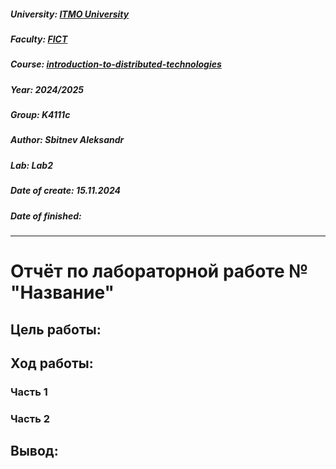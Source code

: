 ##### University: [ITMO University](https://itmo.ru/ru/)
##### Faculty: [FICT](https://fict.itmo.ru)
##### Course: [introduction-to-distributed-technologies](https://itmo-ict-faculty.github.io/introduction-to-distributed-technologies)
##### Year: 2024/2025
##### Group: K4111с
##### Author: Sbitnev Aleksandr
##### Lab: Lab2
##### Date of create: 15.11.2024
##### Date of finished: 

***

# Отчёт по лабораторной работе № "Название"


## **Цель работы:** 


## **Ход работы:**
### Часть 1


### Часть 2


## **Вывод:** 
